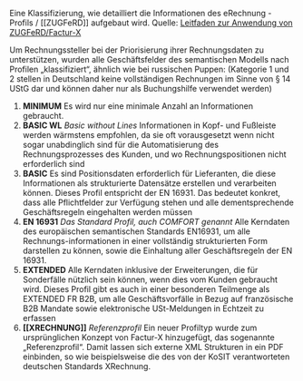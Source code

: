 Eine Klassifizierung, wie detailliert die Informationen des eRechnung - Profils / [[ZUGFeRD]] aufgebaut wird.
Quelle: [Leitfaden zur Anwendung von ZUGFeRD/Factur-X](https://www.gs1-germany.de/fileadmin/gs1/fachpublikationen/Leitfaden-zur-Anwendung-von-ZUGFeRD-Factur-X.pdf)

Um Rechnungssteller bei der Priorisierung ihrer Rechnungsdaten zu unterstützen, wurden alle Geschäftsfelder des semantischen Modells nach Profilen „klassifiziert“, ähnlich wie bei russischen Puppen: (Kategorie 1 und 2 stellen in Deutschland keine vollständigen Rechnungen im Sinne von § 14 UStG dar und können daher nur als Buchungshilfe verwendet werden)

1. **MINIMUM** Es wird nur eine minimale Anzahl an Informationen gebraucht. 
2. **BASIC WL** *Basic without Lines* Informationen in Kopf- und Fußleiste werden wärmstens empfohlen, da sie oft vorausgesetzt wenn nicht sogar unabdinglich sind für die Automatisierung des Rechnungsprozesses des Kunden, und wo Rechnungspositionen nicht erforderlich sind 
3. **BASIC** Es sind Positionsdaten erforderlich für Lieferanten, die diese Informationen als strukturierte Datensätze erstellen und verarbeiten können. Dieses Profil entspricht der EN 16931. Das bedeutet konkret, dass alle Pflichtfelder zur Verfügung stehen und alle dementsprechende Geschäftsregeln eingehalten werden müssen 
4. **EN 16931** *Das Standard Profil, auch COMFORT genannt* Alle Kerndaten des europäischen semantischen Standards EN16931, um alle Rechnungs-informationen in einer vollständig strukturierten Form darstellen zu können, sowie die Einhaltung aller Geschäftsregeln der EN 16931. 
5. **EXTENDED** Alle Kerndaten inklusive der Erweiterungen, die für Sonderfälle nützlich sein können, wenn dies vom Kunden gebraucht wird. Dieses Profil gibt es auch in einer besonderen Teilmenge als EXTENDED FR B2B, um alle Geschäftsvorfälle in Bezug auf französische B2B Mandate sowie elektronische USt-Meldungen in Echtzeit zu erfassen  
6. **[[XRECHNUNG]]** *Referenzprofil* Ein neuer Profiltyp wurde zum ursprünglichen Konzept von Factur-X hinzugefügt, das sogenannte „Referenzprofil“. Damit lassen sich externe XML Strukturen in ein PDF einbinden, so wie beispielsweise die des von der KoSIT verantworteten deutschen Standards XRechnung.